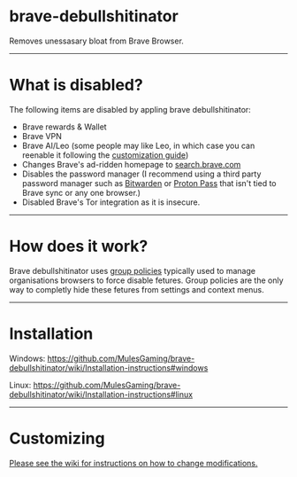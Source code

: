 # brave-debullshitinator
Removes unessasary bloat from Brave Browser.

-------

# What is disabled?

The following items are disabled by appling brave debullshitinator:

* Brave rewards & Wallet
* Brave VPN
* Brave AI/Leo (some people may like Leo, in which case you can reenable it following the [customization guide](https://github.com/MulesGaming/brave-debullshitinator/wiki/Customization))
* Changes Brave's ad-ridden homepage to [search.brave.com](https://search.brave.com)
* Disables the password manager (I recommend using a third party password manager such as [Bitwarden](https://bitwarden.com) or [Proton Pass](https://proton.me/pass) that isn't tied to Brave sync or any one browser.)
* Disabled Brave's Tor integration as it is insecure.

-------

# How does it work?

Brave debullshitinator uses [group policies](https://support.brave.com/hc/en-us/articles/360039248271-Group-Policy) typically used to manage organisations browsers to force disable fetures. Group policies are the only way to completly hide these fetures from settings and context menus.

-------

# Installation

Windows: https://github.com/MulesGaming/brave-debullshitinator/wiki/Installation-instructions#windows

Linux: https://github.com/MulesGaming/brave-debullshitinator/wiki/Installation-instructions#linux

-------

# Customizing

[Please see the wiki for instructions on how to change modifications.](https://github.com/MulesGaming/brave-debullshitinator/wiki/Customization)
